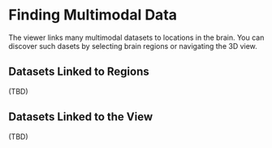 # Finding Multimodal Data

The viewer links many multimodal datasets to locations in the brain. You can discover such dasets by selecting brain regions or navigating the 3D view.

## Datasets Linked to Regions

(TBD)

## Datasets Linked to the View

(TBD)

<!-- 
- when no region is selected, siibra searches for image data anchored to the current referee space and viewport
- when zooming in, list is filtered
- may take a little delay on slow internet connections, since it updates whenever the view is changed
- open the spatial feature panel to see bounding boxes and select anchored image datasets
 -->
